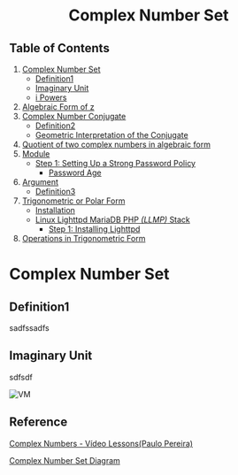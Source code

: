 <h1 align=center>
	<b>Complex Number Set</b>
</h1>

## Table of Contents

1. [Complex Number Set](#complex-number-set)
	- [Definition1](#Definition1)
	- [Imaginary Unit](#Imaginary-Unit)
	- [i Powers](#i-Powers)
2. [Algebraic Form of z](#Algebraic-Form-of-z)
3. [Complex Number Conjugate](#Complex-Number-Conjugate)
	- [Definition2](#Definition2)
	- [Geometric Interpretation of the Conjugate](#Geometric-Interpretation-of-the-Conjugate)
4. [Quotient of two complex numbers in algebraic form](#Quotient-of-two-complex-numbers-in-algebraic-form)
5. [Module](#Module)
	- [Step 1: Setting Up a Strong Password Policy](#step-1-setting-up-a-strong-password-policy)
	   - [Password Age](#password-age)
6. [Argument](#Argument)
	- [Definition3](#Definition3)
7. [Trigonometric or Polar Form](#Trigonometric-or-Polar-Form)
	- [Installation](#1-installation)
	- [Linux Lighttpd MariaDB PHP *(LLMP)* Stack](#2-linux-lighttpd-mariadb-php-llmp-stack)
	   - [Step 1: Installing Lighttpd](#step-1-installing-lighttpd)
8. [Operations in Trigonometric Form](#Operations-in-Trigonometric-Form)


# Complex Number Set

## Definition1

sadfssadfs

## Imaginary Unit

sdfsdf




![VM](https://thinkzone.wlonk.com/Numbers/ComplexSet_w600.png)


## Reference

[Complex Numbers - Vídeo Lessons(Paulo Pereira)](https://www.youtube.com/watch?v=7E7mypyLyoM&list=PLEfwqyY2ox853NZdP0oJNXlnjmHOgDSFK&index=1)

[Complex Number Set Diagram](https://thinkzone.wlonk.com/Numbers/NumberSets.htm)
